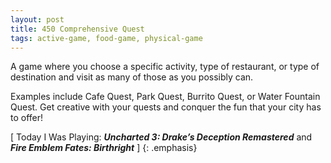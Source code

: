```yaml
---
layout: post
title: 450 Comprehensive Quest
tags: active-game, food-game, physical-game
---
```

A game where you choose a specific activity, type of restaurant, or type of destination and visit as many of those as you possibly can.

Examples include Cafe Quest, Park Quest, Burrito Quest, or Water Fountain Quest.  Get creative with your quests and conquer the fun that your city has to offer!

[ Today I Was Playing: ***Uncharted 3: Drake’s Deception Remastered*** and ***Fire Emblem Fates: Birthright*** ]
{: .emphasis}